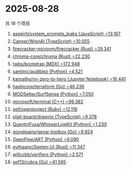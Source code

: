 # 2025-08-28

共 18 个项目

<!-- BEGIN GITHUB -->
<!-- 最后更新时间 2025-08-28 22:09:08 +0800 -->
1. [asgeirtj/system_prompts_leaks (JavaScript) ⭐13,167](https://github.com/asgeirtj/system_prompts_leaks)
1. [Canner/WrenAI (TypeScript) ⭐10,055](https://github.com/Canner/WrenAI)
1. [firecracker-microvm/firecracker (Rust) ⭐29,341](https://github.com/firecracker-microvm/firecracker)
1. [chroma-core/chroma (Rust) ⭐22,230](https://github.com/chroma-core/chroma)
1. [twbs/bootstrap (MDX) ⭐172,948](https://github.com/twbs/bootstrap)
1. [santinic/audiblez (Python) ⭐4,521](https://github.com/santinic/audiblez)
1. [karpathy/nn-zero-to-hero (Jupyter Notebook) ⭐16,441](https://github.com/karpathy/nn-zero-to-hero)
1. [hashicorp/terraform (Go) ⭐46,236](https://github.com/hashicorp/terraform)
1. [MODSetter/SurfSense (Python) ⭐7,050](https://github.com/MODSetter/SurfSense)
1. [microsoft/terminal (C++) ⭐99,382](https://github.com/microsoft/terminal)
1. [opf/openproject (Ruby) ⭐12,116](https://github.com/opf/openproject)
1. [plait-board/drawnix (TypeScript) ⭐9,378](https://github.com/plait-board/drawnix)
1. [QuentinFuxa/WhisperLiveKit (Python) ⭐1,230](https://github.com/QuentinFuxa/WhisperLiveKit)
1. [googleapis/genai-toolbox (Go) ⭐9,824](https://github.com/googleapis/genai-toolbox)
1. [OpenPipe/ART (Python) ⭐6,090](https://github.com/OpenPipe/ART)
1. [eythaann/Seelen-UI (Rust) ⭐11,347](https://github.com/eythaann/Seelen-UI)
1. [willccbb/verifiers (Python) ⭐2,571](https://github.com/willccbb/verifiers)
1. [spf13/cobra (Go) ⭐41,595](https://github.com/spf13/cobra)
<!-- END GITHUB -->